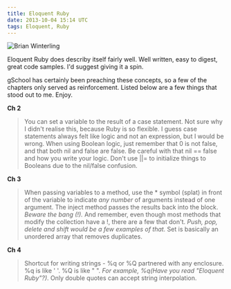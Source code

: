 ```yaml
---
title: Eloquent Ruby
date: 2013-10-04 15:14 UTC
tags: Eloquent, Ruby
---
```



![Brian Winterling](http://www.gravatar.com/avatar/d6cf7193827cd231b16b02884a459046.png "Brian")

Eloquent Ruby does describy itself fairly well.  Well written, easy to digest, great code samples.  I'd suggest giving it a spin.

gSchool has certainly been preaching these concepts, so a few of the chapters only served as reinforcement.  Listed below are a few things that stood out to me.  Enjoy.

**Ch 2**
> You can set a variable to the result of a case statement.  Not sure why I didn't realise this, because Ruby is so flexible.  I guess case statements always felt like logic and not an expression, but I would be wrong.
> When using Boolean logic, just remember that 0 is not false, and that both nil and false are false.  Be careful with that nil == false and how you write your logic.
> Don't use ||= to initialize things to Booleans due to the nil/false confusion.

**Ch 3**
> When passing variables to a method, use the \* symbol (splat) in front of the variable to indicate *any number* of arguments instead of one argument.
> The inject method passes the results back into the block.
> *Beware the bang (!).*  And remember, even though most methods that modify the collection have a !, there are a few that don't.  *Push, pop, delete and shift would be a few examples of that.*
> Set is basically an unordered array that removes duplicates.

**Ch 4**
> Shortcut for writing strings - %q or %Q partnered with any enclosure.  %q is like ' '.  %Q is like " ".  *For example, %q(Have you read "Eloquent Ruby"?)*.
> Only double quotes can accept string interpolation.


